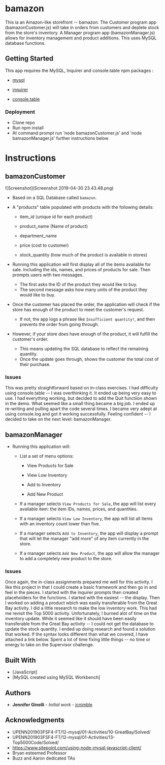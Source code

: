 # bamazon

This ia an Amazon-like storefront -- bamazon. The Customer program app (bamazonCustomer.js) will take in orders from customers and deplete stock from the store's inventory. A  Manager program app (bamazonManager.js) allows for inventory management and product additions. This uses MySQL database functions.

## Getting Started

This app requires the MySQL, Inquirer and console.table npm packages :

   * [mysql](https://www.npmjs.com/package/mysql)

   * [inquirer](https://www.npmjs.com/package/inquirer)

   * [console.table](https://www.npmjs.com/package/console.table)
   

### Deployment
* Clone repo
* Run npm install
* At command prompt run 'node bamazonCustomer.js' and 'node bamazonManager.js' further instructions below

# Instructions

## bamazonCustomer

![Screenshot](Screenshot 2019-04-30 23.43.48.png)

* Based on a SQL Database called `bamazon`.

* A "products" table populated with products with the following details:

   * item_id (unique id for each product)

   * product_name (Name of product)

   * department_name

   * price (cost to customer)

   * stock_quantity (how much of the product is available in stores)

* Running this application will first display all of the items available for sale. Including the ids, names, and prices of products for sale. Then prompts users with two messages.

   * The first asks the ID of the product they would like to buy.
   * The second message asks how many units of the product they would like to buy.

* Once the customer has placed the order, the application will check if the store has enough of the product to meet the customer's request.

   * If not, the app logs a phrase like `Insufficient quantity!`, and then prevents the order from going through.

* However, if your store _does_ have enough of the product, it will fulfill the customer's order.
   * This means updating the SQL database to reflect the remaining quantity.
   * Once the update goes through, shows the customer the total cost of their purchase.
   
### Issues
 
This was pretty straightforward based on in-class exercises. I had difficulty using console.table -- I was overthinking it.  It ended up being very easy to use.  I had everything working, but decided to add the Quit functiion shown in the demo. What seemed like a small thing became a big job. I ended up re-writing and pulling apart the code several times. I became very adept at using console.log and got it working successfully. Feeling confident -- I decided to take on the next level: bamazonManager.

## bamazonManager

* Running this application will:

  * List a set of menu options:

    * View Products for Sale
    
    * View Low Inventory
    
    * Add to Inventory
    
    * Add New Product

  * If a manager selects `View Products for Sale`, the app will list every available item: the item IDs, names, prices, and quantities.

  * If a manager selects `View Low Inventory`, the app will list all items with an inventory count lower than five.

  * If a manager selects `Add to Inventory`, the app will display a prompt that will let the manager "add more" of any item currently in the store.

  * If a manager selects `Add New Product`, the app will allow the manager to add a completely new product to the store.

### Issues
Once again, the in-class assignments prepared me well for this activity. I like this project in that I could create a basic framework and then go in and feel in the pieces. I started with the inquirer prompts then created placeholders for the functions.  I started with the easiest -- the display. Then I worked on adding a product wbich was easily transferable from the Great Bay activity.  I did a little research to make the low inventory work. This had me revisit the Top 5000 activity. Unfortunately, I burned alot of time on the inventory update. While it seemed like it should have been easily transferable from the Great Bay activity -- I could not get the database to update the stock quantity. I ended up doing research and found a solution that worked. If the syntax looks different than what we covered, I have attached a link below.  Spent a lot of time fixing little things -- no time or energy to take on the Supervisor challenge.

## Built With

* [JavaScript]
* [MySQL created using MySQL Workbench]

## Authors

* **Jennifer Ginelli** - *Initial work* - [jcnimble](https://jcnimble.github.io/)

## Acknowledgments

   * UPENN201903FSF4-FT/12-mysql/01-Activities/10-GreatBay/Solved/
   * UPENN201903FSF4-FT/12-mysql/01-Activities/13-Top5000Code/Solved/
   * https://www.sitepoint.com/using-node-mysql-javascript-client/
   * Bryan esteemed Professor
   * Buzz and Aaron dedicated TAs
